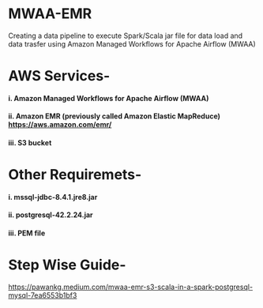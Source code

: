 # MWAA-EMR
Creating a data pipeline to execute Spark/Scala jar file for data load and data trasfer using Amazon Managed Workflows for Apache Airflow (MWAA) 



# AWS Services- 

####   i. Amazon Managed Workflows for Apache Airflow (MWAA)
####  ii. Amazon EMR (previously called Amazon Elastic MapReduce) https://aws.amazon.com/emr/
####  iii. S3 bucket 



# Other Requiremets-

####  i. mssql-jdbc-8.4.1.jre8.jar
####  ii. postgresql-42.2.24.jar
####  iii. PEM file

 

# Step Wise Guide-
https://pawankg.medium.com/mwaa-emr-s3-scala-in-a-spark-postgresql-mysql-7ea6553b1bf3
